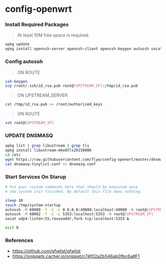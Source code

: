 # config-openwrt

### Install Required Packages
> At least 10M free space is required.
```bash
opkg update
opkg install openssh-server openssh-client openssh-keygen autossh socat redsocks ipset
```

### Config autossh
> ON ROUTE
  ```bash
  ssh-keygen
  scp /root/.ssh/id_rsa.pub root@[UPSTREAM_IP]:/tmp/id_rsa.pub
  ```
> ON UPSTREAM_SERVER
  ```bash
  cat /tmp/id_rsa.pub >> /root/authorized_keys
  ```
> ON ROUTE
  ```bash
  ssh root@[UPSTREAM_IP]
  ```

### UPDATE DNSMASQ
```bash
opkg list | grep libustream | grep tls
opkg install libustream-mbedtls20150806
cd /etc
wget https://raw.githubusercontent.com/flyw/config-openwrt/master/dnsmasq-tinylist.conf?token=AAFIQODN4MZS4HHPXCSAGIC6N4K2O
cat dnsmasq-tinylist.conf >> dnsmasq.conf
```  

### Start Services On Starup
```bash
# Put your custom commands here that should be executed once
# the system init finished. By default this file does nothing.

sleep 10
touch /tmp/system-startup
autossh -M 60000 -f -C -L 0.0.0.0:49080:localhost:49080 -N root@[UPSTREAM_IP]
autossh -M 60002 -f -C -L 5353:localhost:5353 -N root@[UPSTREAM_IP]
socat udp4-listen:55,reuseaddr,fork tcp:localhost:5353 &

exit 0
```

### References
* https://github.com/gfwlist/gfwlist
* https://snippets.cacher.io/snippet/c74f02a2b546ab0fbc6a#F1

